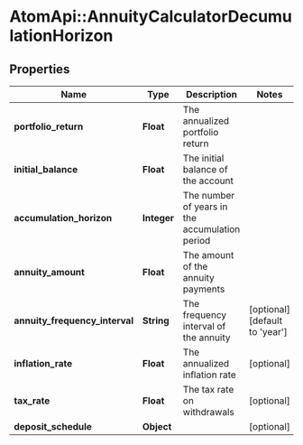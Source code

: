 # AtomApi::AnnuityCalculatorDecumulationHorizon

## Properties
Name | Type | Description | Notes
------------ | ------------- | ------------- | -------------
**portfolio_return** | **Float** | The annualized portfolio return | 
**initial_balance** | **Float** | The initial balance of the account | 
**accumulation_horizon** | **Integer** | The number of years in the accumulation period | 
**annuity_amount** | **Float** | The amount of the annuity payments | 
**annuity_frequency_interval** | **String** | The frequency interval of the annuity | [optional] [default to &#39;year&#39;]
**inflation_rate** | **Float** | The annualized inflation rate | [optional] 
**tax_rate** | **Float** | The tax rate on withdrawals | [optional] 
**deposit_schedule** | **Object** |  | [optional] 


